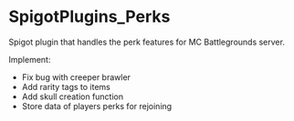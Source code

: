 # SpigotPlugins_Perks
Spigot plugin that handles the perk features for MC Battlegrounds server.

Implement:
- Fix bug with creeper brawler
- Add rarity tags to items
- Add skull creation function
- Store data of players perks for rejoining